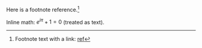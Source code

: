 Here is a footnote reference.[^1]

Inline math: $e^{i\pi} + 1 = 0$ (treated as text).

[^1]: Footnote text with a link: [ref](https://example.com)
